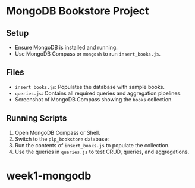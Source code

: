 # MongoDB Bookstore Project

## Setup
- Ensure MongoDB is installed and running.
- Use MongoDB Compass or `mongosh` to run `insert_books.js`.

## Files
- `insert_books.js`: Populates the database with sample books.
- `queries.js`: Contains all required queries and aggregation pipelines.
- Screenshot of MongoDB Compass showing the `books` collection.

## Running Scripts
1. Open MongoDB Compass or Shell.
2. Switch to the `plp_bookstore` database:
3. Run the contents of `insert_books.js` to populate the collection.
4. Use the queries in `queries.js` to test CRUD, queries, and aggregations.
# week1-mongodb

